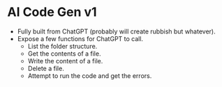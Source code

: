 # AI Code Gen v1

- Fully built from ChatGPT (probably will create rubbish but whatever).
- Expose a few functions for ChatGPT to call.
  - List the folder structure.
  - Get the contents of a file.
  - Write the content of a file.
  - Delete a file.
  - Attempt to run the code and get the errors.